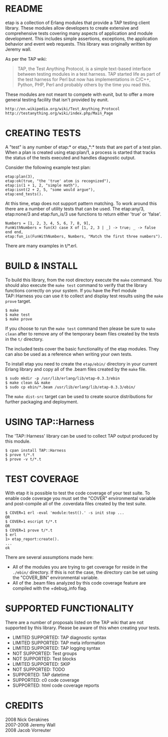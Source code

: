 README
======

etap is a collection of Erlang modules that provide a TAP testing client library. These modules allow developers to create extensive and comprehensive tests covering many aspects of application and module development. This includes simple assertions, exceptions, the application behavior and event web requests. This library was originally written by Jeremy wall.

As per the TAP wiki:

> TAP, the Test Anything Protocol, is a simple text-based interface between testing modules in a test harness. TAP started life as part of the test harness for Perl but now has implementations in C/C++, Python, PHP, Perl and probably others by the time you read this. 

These modules are not meant to compete with eunit, but to offer a more general testing facility that isn't provided by eunit.

    http://en.wikipedia.org/wiki/Test_Anything_Protocol
    http://testanything.org/wiki/index.php/Main_Page

CREATING TESTS
==============

A "test" is any number of etap:\* or etap\_\*:\* tests that are part of a test plan. When a plan is created using etap:plan/1, a process is started that tracks the status of the tests executed and handles diagnostic output.

Consider the following example test plan:

    etap:plan(3),
    etap:ok(true, "the 'true' atom is recognized"),
    etap:is(1 + 1, 2, "simple math"),
    etap:isnt(2 + 2, 5, "some would argue"),
    etap:end_tests().

At this time, etap does not support pattern matching. To work around this there are a number of utility tests that can be used. The etap:any/3, etap:none/3 and etap:fun\_is/3 use functions to return either 'true' or 'false'.

    Numbers = [1, 2, 3, 4, 5, 6, 7, 8, 9],
    FunWithNumbers = fun(X) case X of [1, 2, 3 | _] -> true; _ -> false end end,
    etap:fun_is(FunWithNumbers, Numbers, "Match the first three numbers").

There are many examples in t/\*.erl.

BUILD & INSTALL
===============

To build this library, from the root directory execute the `make` command. You should also execute the `make test` command to verify that the library functions correctly on your system. If you have the Perl module TAP::Harness you can use it to collect and display test results using the `make prove` target.

    $ make
    $ make test
    $ make prove

If you choose to run the `make test` command then please be sure to `make clean` after to remove any of the temporary beam files created by the tests in the `t/` directory.

The included tests cover the basic functionality of the etap modules. They can also be used as a reference when writing your own tests. 

To install etap you need to create the `etap/ebin/` directory in your current Erlang library and copy all of the .beam files created by the `make` file.

    $ sudo mkdir -p /usr/lib/erlang/lib/etap-0.3.3/ebin
    $ make clean && make
    $ sudo cp ebin/*.beam /usr/lib/erlang/lib/etap-0.3.3/ebin/

The `make dist-src` target can be used to create source distributions for further packaging and deployment.

USING TAP::Harness
==================

The 'TAP::Harness' library can be used to collect TAP output produced by this module.

    $ cpan install TAP::Harness
    $ prove t/*.t
    $ prove -v t/*.t

TEST COVERAGE
=============

With etap it is possible to test the code coverage of your test suite. To enable code coverage you must set the "COVER" environmental variable and post-compile all of the .coverdata files created by the test suite.

    $ COVER=1 erl -eval 'module:test().' -s init stop ...
    OR
    $ COVER=1 escript t/*.t
    OR
    $ COVER=1 prove t/*.t
    $ erl
    1> etap_report:create().
    ...
    ok

There are several assumptions made here:

 * All of the modules you are trying to get coverage for reside in the `./ebin/` directory. If this is not the case, the directory can be set using the "COVER\_BIN" environmental variable.
 * All of the .beam files analyzed by this code coverage feature are compiled with the +debug\_info flag.

SUPPORTED FUNCTIONALITY
=======================

There are a number of proposals listed on the TAP wiki that are not supported by this library. Please be aware of this when creating your tests.

 * LIMITED SUPPORTED: TAP diagnostic syntax
 * LIMITED SUPPORTED: TAP meta information
 * LIMITED SUPPORTED: TAP logging syntax
 * NOT SUPPORTED: Test groups
 * NOT SUPPORTED: Test blocks
 * LIMITED SUPPORTED: SKIP
 * NOT SUPPORTED: TODO
 * SUPPORTED: TAP datetime
 * SUPPORTED: c0 code coverage
 * SUPPORTED: html code coverage reports

CREDITS
=======

2008 Nick Gerakines<br />
2007-2008 Jeremy Wall<br />
2008 Jacob Vorreuter
